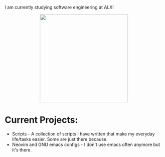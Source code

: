 I am currently studying software engineering at ALX!

<div id="header" align="center">
  <img src="https://static.wikia.nocookie.net/degrassi/images/0/0f/Dani-shion-3.gif/revision/latest?cb=20141020000551" width="281"/>
</div>

# Current Projects:
* Scripts - A collection of scripts I have written that make my everyday life/tasks easier. Some are just there because.
* Neovim and GNU emacs configs - I don't use emacs often anymore but it's there. 
